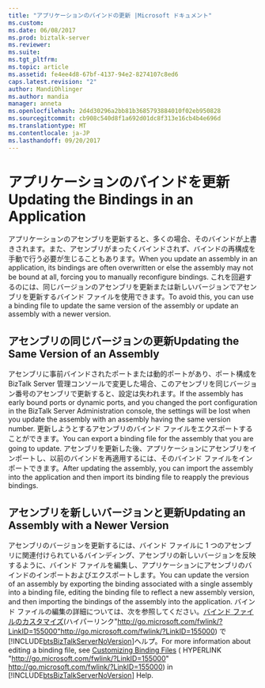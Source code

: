 ```yaml
---
title: "アプリケーションのバインドの更新 |Microsoft ドキュメント"
ms.custom: 
ms.date: 06/08/2017
ms.prod: biztalk-server
ms.reviewer: 
ms.suite: 
ms.tgt_pltfrm: 
ms.topic: article
ms.assetid: fe4ee4d8-67bf-4137-94e2-8274107c8ed6
caps.latest.revision: "2"
author: MandiOhlinger
ms.author: mandia
manager: anneta
ms.openlocfilehash: 2d4d30296a2bb81b3685793884010f02eb950828
ms.sourcegitcommit: cb908c540d8f1a692d01dc8f313e16cb4b4e696d
ms.translationtype: MT
ms.contentlocale: ja-JP
ms.lasthandoff: 09/20/2017
---
```

# <a name="updating-the-bindings-in-an-application"></a><span data-ttu-id="27c5d-102">アプリケーションのバインドを更新</span><span class="sxs-lookup"><span data-stu-id="27c5d-102">Updating the Bindings in an Application</span></span>
<span data-ttu-id="27c5d-103">アプリケーションのアセンブリを更新すると、多くの場合、そのバインドが上書きされます。また、アセンブリがまったくバインドされず、バインドの再構成を手動で行う必要が生じることもあります。</span><span class="sxs-lookup"><span data-stu-id="27c5d-103">When you update an assembly in an application, its bindings are often overwritten or else the assembly may not be bound at all, forcing you to manually reconfigure bindings.</span></span> <span data-ttu-id="27c5d-104">これを回避するのには、同じバージョンのアセンブリを更新または新しいバージョンでアセンブリを更新するバインド ファイルを使用できます。</span><span class="sxs-lookup"><span data-stu-id="27c5d-104">To avoid this, you can use a binding file to update the same version of the assembly or update an assembly with a newer version.</span></span>  
  
## <a name="updating-the-same-version-of-an-assembly"></a><span data-ttu-id="27c5d-105">アセンブリの同じバージョンの更新</span><span class="sxs-lookup"><span data-stu-id="27c5d-105">Updating the Same Version of an Assembly</span></span>  
 <span data-ttu-id="27c5d-106">アセンブリに事前バインドされたポートまたは動的ポートがあり、ポート構成を BizTalk Server 管理コンソールで変更した場合、このアセンブリを同じバージョン番号のアセンブリで更新すると、設定は失われます。</span><span class="sxs-lookup"><span data-stu-id="27c5d-106">If the assembly has early bound ports or dynamic ports, and you changed the port configuration in the BizTalk Server Administration console, the settings will be lost when you update the assembly with an assembly having the same version number.</span></span> <span data-ttu-id="27c5d-107">更新しようとするアセンブリのバインド ファイルをエクスポートすることができます。</span><span class="sxs-lookup"><span data-stu-id="27c5d-107">You can export a binding file for the assembly that you are going to update.</span></span> <span data-ttu-id="27c5d-108">アセンブリを更新した後、アプリケーションにアセンブリをインポートし、以前のバインドを再適用するには、そのバインド ファイルをインポートできます。</span><span class="sxs-lookup"><span data-stu-id="27c5d-108">After updating the assembly, you can import the assembly into the application and then import its binding file to reapply the previous bindings.</span></span>  
  
## <a name="updating-an-assembly-with-a-newer-version"></a><span data-ttu-id="27c5d-109">アセンブリを新しいバージョンと更新</span><span class="sxs-lookup"><span data-stu-id="27c5d-109">Updating an Assembly with a Newer Version</span></span>  
 <span data-ttu-id="27c5d-110">アセンブリのバージョンを更新するには、バインド ファイルに 1 つのアセンブリに関連付けられているバインディング、アセンブリの新しいバージョンを反映するように、バインド ファイルを編集し、アプリケーションにアセンブリのバインドのインポートおよびエクスポートします。</span><span class="sxs-lookup"><span data-stu-id="27c5d-110">You can update the version of an assembly by exporting the binding associated with a single assembly into a binding file, editing the binding file to reflect a new assembly version, and then importing the bindings of the assembly into the application.</span></span> <span data-ttu-id="27c5d-111">バインド ファイルの編集の詳細については、次を参照してください。[バインド ファイルのカスタマイズ](http://go.microsoft.com/fwlink/?LinkID=155000)(ハイパーリンク"http://go.microsoft.com/fwlink/?LinkID=155000"http://go.microsoft.com/fwlink/?LinkID=155000) で[!INCLUDE[btsBizTalkServerNoVersion](../includes/btsbiztalkservernoversion-md.md)]ヘルプ。</span><span class="sxs-lookup"><span data-stu-id="27c5d-111">For more information about editing a binding file, see [Customizing Binding Files](http://go.microsoft.com/fwlink/?LinkID=155000) ( HYPERLINK "http://go.microsoft.com/fwlink/?LinkID=155000" http://go.microsoft.com/fwlink/?LinkID=155000) in [!INCLUDE[btsBizTalkServerNoVersion](../includes/btsbiztalkservernoversion-md.md)] Help.</span></span>